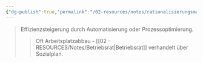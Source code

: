 ```yaml
---
{"dg-publish":true,"permalink":"/02-resources/notes/rationalisierungsmassnahmen-s/","tags":["betriebsrat/information","wirtschaftlich"],"noteIcon":"","updated":"2025-08-28T17:46:00.000+02:00"}
---
```


>Effizienzsteigerung durch Automatisierung oder Prozessoptimierung.
>>Oft Arbeitsplatzabbau - [[02 - RESOURCES/Notes/Betriebsrat\|Betriebsrat]] verhandelt über Sozialplan.